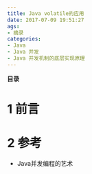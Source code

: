 ```yaml
---
title: Java volatile的应用
date: 2017-07-09 19:51:27
ags:
- 摘录
categories:
- Java
- Java 并发
- Java 并发机制的底层实现原理
---
```


__目录__

<!-- toc -->
<!--more-->

# 1 前言

# 2 参考

* Java并发编程的艺术

 <!--以下这句不加，sequence不能识别，呵呵了-->
```flow
```

